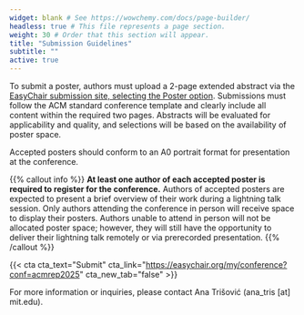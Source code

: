 ```yaml
---
widget: blank # See https://wowchemy.com/docs/page-builder/
headless: true # This file represents a page section.
weight: 30 # Order that this section will appear.
title: "Submission Guidelines"
subtitle: ""
active: true
---
```


To submit a poster, authors must upload a 2-page extended abstract via the [EasyChair submission site, selecting the Poster option](https://easychair.org/my/conference?conf=acmrep2025). Submissions must follow the ACM standard conference template and clearly include all content within the required two pages. Abstracts will be evaluated for applicability and quality, and selections will be based on the availability of poster space. 

Accepted posters should conform to an A0 portrait format for presentation at the conference.


{{% callout info %}}
**At least one author of each accepted poster is required to register for the conference.** Authors of accepted posters are expected to present a brief overview of their work during a lightning talk session. Only authors attending the conference in person will receive space to display their posters. Authors unable to attend in person will not be allocated poster space; however, they will still have the opportunity to deliver their lightning talk remotely or via prerecorded presentation.
{{% /callout %}} 

{{< cta cta_text="Submit" cta_link="https://easychair.org/my/conference?conf=acmrep2025" cta_new_tab="false" >}}

For more information or inquiries, please contact Ana Trišović (ana_tris [at] mit.edu).

  
